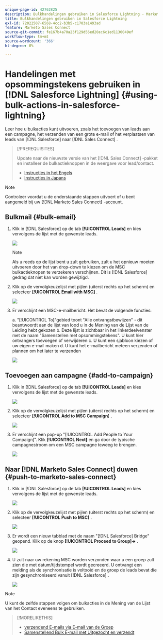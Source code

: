 ```yaml
---
unique-page-id: 42762825
description: Bulkhandelingen gebruiken in Salesforce Lightning - Marketo Docs - Productdocumentatie
title: Bulkhandelingen gebruiken in Salesforce Lightning
exl-id: 72022507-6568-4cc2-b3b5-c1703a1493ad
feature: Marketo Sales Connect
source-git-commit: fe167b4a70a23f129d56ed20ac6c1ed1130049ef
workflow-type: tm+mt
source-wordcount: '366'
ht-degree: 0%

---
```


# Handelingen met opsommingstekens gebruiken in [!DNL Salesforce Lightning] {#using-bulk-actions-in-salesforce-lightning}

Leer hoe u bulkacties kunt uitvoeren, zoals het toevoegen van leads aan een campagne, het verzenden van een grote e-mail of het verplaatsen van leads van [!DNL Salesforce] naar [!DNL Sales Connect] .

>[!PREREQUISITES]
>
>Update naar de nieuwste versie van het [!DNL Sales Connect] -pakket en installeer de bulkactieknoppen in de weergave voor lead/contact.
>* [ Instructies in het Engels ](assets/sf-guide-for-lightning-en.pdf)
>* [ Instructies in Japans ](assets/sf-guide-for-lightning-ja.pdf)

>[!NOTE]
>
>Controleer voordat u de onderstaande stappen uitvoert of u bent aangemeld bij uw [!DNL Marketo Sales Connect] -account.

## Bulkmail {#bulk-email}

1. Klik in [!DNL Salesforce] op de tab **[!UICONTROL Leads]** en kies vervolgens de lijst met de gewenste leads.

   ![](assets/one-6.png)

   >[!NOTE]
   >
   >Als u reeds op de lijst bent u zult gebruiken, zult u het opnieuw moeten uitvoeren door het van drop-down te kiezen om de MSC bulkactieknopen te verzekeren verschijnen. Dit is [!DNL Salesforce] gedrag dat niet kan worden gewijzigd.

1. Klik op de vervolgkeuzelijst met pijlen (uiterst rechts op het scherm) en selecteer **[!UICONTROL Email with MSC]** .

   ![](assets/two-6.png)

1. Er verschijnt een MSC-e-mailbericht. Het bevat de volgende functies:

   a. &quot;[!UICONTROL To]&quot;gebied toont &quot;Alle ontvangstbewijzen&quot; - dit beantwoordt aan de lijst van lood u in de Mening van de Lijst van de Leiding hebt gekozen
b. Deze lijst is zichtbaar in het linkerdeelvenster met de naam &quot;Samenstellen met opsommingstekens&quot;. U kunt hier ontvangers toevoegen of verwijderen
c. U kunt een sjabloon kiezen of uw eigen e-mail maken
d. U kunt het e-mailbericht meteen verzenden of plannen om het later te verzenden

   ![](assets/three-5.png)

## Toevoegen aan campagne {#add-to-campaign}

1. Klik in [!DNL Salesforce] op de tab **[!UICONTROL Leads]** en kies vervolgens de lijst met de gewenste leads.

   ![](assets/four-4.png)

1. Klik op de vervolgkeuzelijst met pijlen (uiterst rechts op het scherm) en selecteer **[!UICONTROL Add to MSC Campaign]** .

   ![](assets/five-4.png)

1. Er verschijnt een pop-up &quot;[!UICONTROL Add People to Your Campaign]&quot;. Klik **[!UICONTROL Next]** en ga door de typische campagnestroom om een MSC campagne teweeg te brengen.

   ![](assets/six-1.png)

## Naar [!DNL Marketo Sales Connect] duwen {#push-to-marketo-sales-connect}

1. Klik in [!DNL Salesforce] op de tab **[!UICONTROL Leads]** en kies vervolgens de lijst met de gewenste leads.

   ![](assets/seven-2.png)

1. Klik op de vervolgkeuzelijst met pijlen (uiterst rechts op het scherm) en selecteer **[!UICONTROL Push to MSC]** .

   ![](assets/eight-2.png)

1. Er wordt een nieuw tabblad met de naam &quot;[!DNL Salesforce] Bridge&quot; geopend. Klik op de knop **[!UICONTROL Proceed to Group]→** .

   ![](assets/nine-2.png)

1. U zult naar uw rekening MSC worden verzonden waar u een groep zult zien die met datum/tijdstempel wordt gecreeerd. U ontvangt een melding als de synchronisatie is voltooid en de groep de leads bevat die zijn gesynchroniseerd vanuit [!DNL Salesforce] .

   ![](assets/ten-1.png)

>[!NOTE]
>
>U kunt de zelfde stappen volgen om bulkacties in de Mening van de Lijst van het Contact eveneens te gebruiken.

>[!MORELIKETHIS]
>
>* [ verzendend E-mails via E-mail van de Groep ](/help/marketo/product-docs/marketo-sales-connect/email/using-the-compose-window/sending-emails-via-group-email.md)
>* [ Samenstellend Bulk E-mail met Uitgezocht en verzendt ](/help/marketo/product-docs/marketo-sales-connect/email/using-the-compose-window/composing-bulk-emails-with-select-and-send.md#sending-emails)
